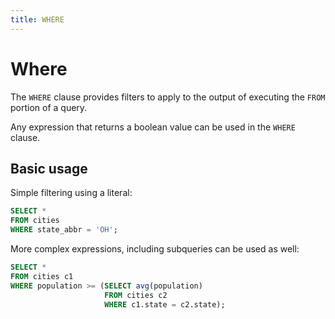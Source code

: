 ```yaml
---
title: WHERE
---
```


# Where

The `WHERE` clause provides filters to apply to the output of executing the
`FROM` portion of a query.

Any expression that returns a boolean value can be used in the `WHERE` clause.

## Basic usage

Simple filtering using a literal:

```sql
SELECT *
FROM cities
WHERE state_abbr = 'OH';
```

More complex expressions, including subqueries can be used as well:

```sql
SELECT *
FROM cities c1
WHERE population >= (SELECT avg(population)
                     FROM cities c2
                     WHERE c1.state = c2.state);
```

